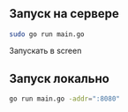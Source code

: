 #

## Запуск на сервере

```sh
sudo go run main.go
```

Запускать в screen

## Запуск локально

```sh
go run main.go -addr=":8080"
```
